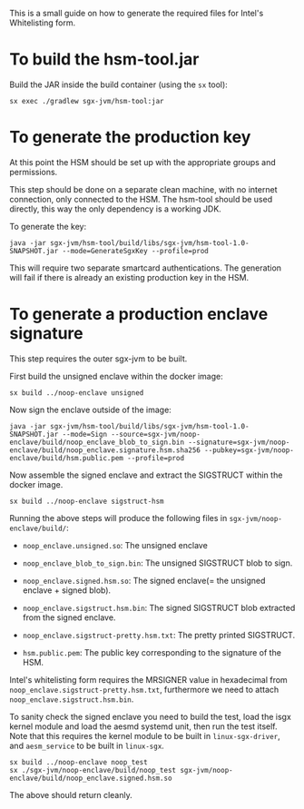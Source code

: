 This is a small guide on how to generate the required files for Intel's
Whitelisting form.

To build the hsm-tool.jar
===
Build the JAR inside the build container (using the `sx` tool):

```
sx exec ./gradlew sgx-jvm/hsm-tool:jar
```

To generate the production key
===

At this point the HSM should be set up with the appropriate groups and
permissions.

This step should be done on a separate clean machine, with no internet
connection, only connected to the HSM. The hsm-tool should be used directly,
this way the only dependency is a working JDK.

To generate the key:

```
java -jar sgx-jvm/hsm-tool/build/libs/sgx-jvm/hsm-tool-1.0-SNAPSHOT.jar --mode=GenerateSgxKey --profile=prod
```


This will require two separate smartcard authentications. The generation
will fail if there is already an existing production key in the HSM.


To generate a production enclave signature
===

This step requires the outer sgx-jvm to be built.

First build the unsigned enclave within the docker image:

```
sx build ../noop-enclave unsigned
```

Now sign the enclave outside of the image:

```
java -jar sgx-jvm/hsm-tool/build/libs/sgx-jvm/hsm-tool-1.0-SNAPSHOT.jar --mode=Sign --source=sgx-jvm/noop-enclave/build/noop_enclave_blob_to_sign.bin --signature=sgx-jvm/noop-enclave/build/noop_enclave.signature.hsm.sha256 --pubkey=sgx-jvm/noop-enclave/build/hsm.public.pem --profile=prod
```

Now assemble the signed enclave and extract the SIGSTRUCT within the docker image.

```
sx build ../noop-enclave sigstruct-hsm
```

Running the above steps will produce the following files in `sgx-jvm/noop-enclave/build/`:

* `noop_enclave.unsigned.so`: The unsigned enclave

* `noop_enclave_blob_to_sign.bin`: The unsigned SIGSTRUCT blob to sign.

* `noop_enclave.signed.hsm.so`: The signed enclave(= the unsigned enclave + signed blob).

* `noop_enclave.sigstruct.hsm.bin`: The signed SIGSTRUCT blob extracted from the signed enclave.

* `noop_enclave.sigstruct-pretty.hsm.txt`: The pretty printed SIGSTRUCT.

* `hsm.public.pem`: The public key corresponding to the signature of the HSM.


Intel's whitelisting form requires the MRSIGNER value in hexadecimal
from `noop_enclave.sigstruct-pretty.hsm.txt`, furthermore we need to attach
`noop_enclave.sigstruct.hsm.bin`.

To sanity check the signed enclave you need to build the test, load the isgx kernel module and load the aesmd systemd unit, then run the test itself. Note that this requires the kernel module to be built in `linux-sgx-driver`, and `aesm_service` to be built in `linux-sgx`.

```
sx build ../noop-enclave noop_test
sx ./sgx-jvm/noop-enclave/build/noop_test sgx-jvm/noop-enclave/build/noop_enclave.signed.hsm.so
```

The above should return cleanly.
